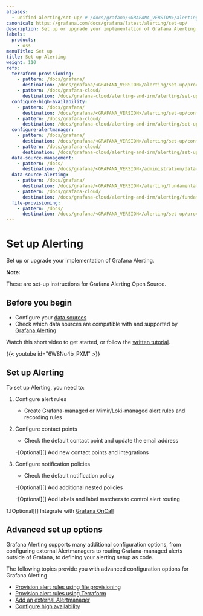 ```yaml
---
aliases:
  - unified-alerting/set-up/ # /docs/grafana/<GRAFANA_VERSION>/alerting/unified-alerting/set-up/
canonical: https://grafana.com/docs/grafana/latest/alerting/set-up/
description: Set up or upgrade your implementation of Grafana Alerting
labels:
  products:
    - oss
menuTitle: Set up
title: Set up Alerting
weight: 110
refs:
  terraform-provisioning:
    - pattern: /docs/grafana/
      destination: /docs/grafana/<GRAFANA_VERSION>/alerting/set-up/provision-alerting-resources/terraform-provisioning/
    - pattern: /docs/grafana-cloud/
      destination: /docs/grafana-cloud/alerting-and-irm/alerting/set-up/provision-alerting-resources/terraform-provisioning/
  configure-high-availability:
    - pattern: /docs/grafana/
      destination: /docs/grafana/<GRAFANA_VERSION>/alerting/set-up/configure-high-availability/
    - pattern: /docs/grafana-cloud/
      destination: /docs/grafana-cloud/alerting-and-irm/alerting/set-up/configure-high-availability/
  configure-alertmanager:
    - pattern: /docs/grafana/
      destination: /docs/grafana/<GRAFANA_VERSION>/alerting/set-up/configure-alertmanager/
    - pattern: /docs/grafana-cloud/
      destination: /docs/grafana-cloud/alerting-and-irm/alerting/set-up/configure-alertmanager/
  data-source-management:
    - pattern: /docs/
      destination: /docs/grafana/<GRAFANA_VERSION>/administration/data-source-management/
  data-source-alerting:
    - pattern: /docs/grafana/
      destination: /docs/grafana/<GRAFANA_VERSION>/alerting/fundamentals/alert-rules/#supported-data-sources
    - pattern: /docs/grafana-cloud/
      destination: /docs/grafana-cloud/alerting-and-irm/alerting/fundamentals/alert-rules/#supported-data-sources
  file-provisioning:
    - pattern: /docs/
      destination: /docs/grafana/<GRAFANA_VERSION>/alerting/set-up/provision-alerting-resources/file-provisioning/
---
```


# Set up Alerting

Set up or upgrade your implementation of Grafana Alerting.

**Note:**

These are set-up instructions for Grafana Alerting Open Source.

## Before you begin

- Configure your [data sources](ref:data-source-management)
- Check which data sources are compatible with and supported by [Grafana Alerting](ref:data-source-alerting)

Watch this short video to get started, or follow the [written tutorial](http://grafana.com/tutorials/alerting-get-started/).

{{< youtube id="6W8Nu4b_PXM" >}}

## Set up Alerting

To set up Alerting, you need to:

1. Configure alert rules

   - Create Grafana-managed or Mimir/Loki-managed alert rules and recording rules

1. Configure contact points

   - Check the default contact point and update the email address

   -[Optional][] Add new contact points and integrations

1. Configure notification policies

   - Check the default notification policy

   -[Optional][] Add additional nested policies

   -[Optional][] Add labels and label matchers to control alert routing

1.[Optional][] Integrate with [Grafana OnCall](/docs/oncall/latest/integrations/grafana-alerting)

## Advanced set up options

Grafana Alerting supports many additional configuration options, from configuring external Alertmanagers to routing Grafana-managed alerts outside of Grafana, to defining your alerting setup as code.

The following topics provide you with advanced configuration options for Grafana Alerting.

- [Provision alert rules using file provisioning](ref:file-provisioning)
- [Provision alert rules using Terraform](ref:terraform-provisioning)
- [Add an external Alertmanager](ref:configure-alertmanager)
- [Configure high availability](ref:configure-high-availability)

